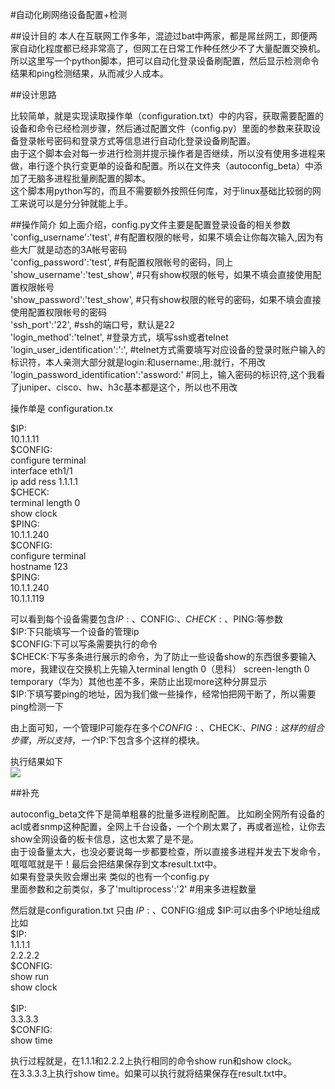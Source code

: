 #自动化刷网络设备配置+检测


##设计目的
本人在互联网工作多年，混迹过bat中两家，都是屌丝网工，即便两家自动化程度都已经非常高了，但网工在日常工作种任然少不了大量配置交换机。<br>
所以这里写一个python脚本，把可以自动化登录设备刷配置，然后显示检测命令结果和ping检测结果，从而减少人成本。

##设计思路

比较简单，就是实现读取操作单（configuration.txt）中的内容，获取需要配置的设备和命令已经检测步骤，然后通过配置文件（config.py）里面的参数来获取设备登录帐号密码和登录方式等信息进行自动化登录设备刷配置。
<br>
由于这个脚本会对每一步进行检测并提示操作者是否继续，所以没有使用多进程来做，串行逐个执行变更单的设备和配置。所以在文件夹（autoconfig_beta）中添加了无脑多进程批量刷配置的脚本。
<br>
这个脚本用python写的，而且不需要额外按照任何库，对于linux基础比较弱的网工来说可以是分分钟就能上手。


##操作简介
如上面介绍，config.py文件主要是配置登录设备的相关参数<br>
'config_username':'test',     #有配置权限的帐号，如果不填会让你每次输入,因为有些大厂就是动态的3A帐号密码<br>
'config_password':'test',  #有配置权限帐号的密码，同上<br>
'show_username':'test_show',       #只有show权限的帐号，如果不填会直接使用配置权限帐号<br>
'show_password':'test_show',    #只有show权限的帐号的密码，如果不填会直接使用配置权限帐号的密码<br>
'ssh_port':'22',                  #ssh的端口号，默认是22<br>
'login_method':'telnet',             #登录方式，填写ssh或者telnet<br>
'login_user_identification':':',  #telnet方式需要填写对应设备的登录时账户输入的标识符，本人亲测大部分就是login:和username:,用:就行，不用改<br>
'login_password_identification':'assword:' #同上，输入密码的标识符,这个我看了juniper、cisco、hw、h3c基本都是这个，所以也不用改<br>

操作单是
configuration.tx<br>

$IP:<br>
10.1.1.11<br>
$CONFIG:<br>
configure terminal<br>
interface eth1/1<br>
ip add ress 1.1.1.1<br>
$CHECK:<br>
terminal length 0<br>
show clock<br>
$PING:<br>
10.1.1.240<br>
$CONFIG:<br>
configure terminal<br>
hostname 123<br>
$PING:<br>
10.1.1.240<br>
10.1.1.119<br>


可以看到每个设备需要包含$IP:、$CONFIG:、$CHECK:、$PING:等参数<br>
$IP:下只能填写一个设备的管理ip<br>
$CONFIG:下可以写条需要执行的命令<br>
$CHECK:下写多条进行展示的命令，为了防止一些设备show的东西很多要输入more，我建议在交换机上先输入terminal length 0（思科） screen-length 0 temporary（华为）其他也差不多，来防止出现more这种分屏显示<br>
$IP:下填写要ping的地址，因为我们做一些操作，经常怕把网干断了，所以需要ping检测一下<br>

由上面可知，一个管理IP可能存在多个$CONFIG:、$CHECK:、$PING:这样的组合步骤，所以支持，一个$IP:下包含多个这样的模块。

执行结果如下<br>
![](https://github.com/luffycjf/auto_config_switch_router/blob/master/jietu.png)


##补充

autoconfig_beta文件下是简单粗暴的批量多进程刷配置。
比如刷全网所有设备的acl或者snmp这种配置，全网上千台设备，一个个刷太累了，再或者巡检，让你去show全网设备的板卡信息，这也太累了是不是。<br>
由于设备量太大，也没必要说每一步都要检查，所以直接多进程并发去下发命令，哐哐哐就是干！最后会把结果保存到文本result.txt中。<br>
如果有登录失败会爆出来
类似的也有一个config.py<br>
里面参数和之前类似，多了'multiprocess':'2'                #用来多进程数量<br>

然后就是configuration.txt
只由 $IP:、$CONFIG:组成
$IP:可以由多个IP地址组成
比如<br>
$IP:<br>
1.1.1.1<br>
2.2.2.2<br>
$CONFIG:<br>
show run<br>
show clock<br>
<br>
$IP:<br>
3.3.3.3<br>
$CONFIG:<br>
show time<br>

执行过程就是，在1.1.1和2.2.2上执行相同的命令show run和show clock。<br>
在3.3.3.3上执行show time。如果可以执行就将结果保存在result.txt中。